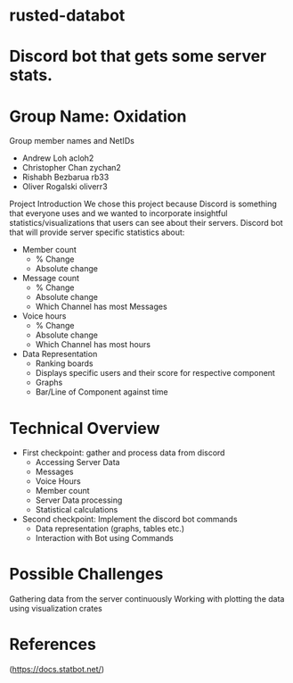 # rusted-databot
# Discord bot that gets some server stats.
# Group Name: Oxidation
Group member names and NetIDs
- Andrew Loh acloh2
- Christopher Chan zychan2
- Rishabh Bezbarua rb33
- Oliver Rogalski oliverr3

Project Introduction
We chose this project because Discord is something that everyone uses and we wanted to incorporate insightful statistics/visualizations that users can see about their servers.
Discord bot that will provide server specific statistics about:
- Member count
  - % Change
  - Absolute change
- Message count
  - % Change
  - Absolute change
  - Which Channel has most Messages
- Voice hours
  - % Change
  - Absolute change
  - Which Channel has most hours
- Data Representation
  - Ranking boards
  - Displays specific users and their score for respective component
  - Graphs
  - Bar/Line of Component against time

# Technical Overview
- First checkpoint: gather and process data from discord
  - Accessing Server Data
  - Messages
  - Voice Hours
  - Member count
  - Server Data processing
  - Statistical calculations
- Second checkpoint: Implement the discord bot commands
  - Data representation (graphs, tables etc.)
  - Interaction with Bot using Commands
  
# Possible Challenges
Gathering data from the server continuously
Working with plotting the data using visualization crates
# References
(https://docs.statbot.net/)
